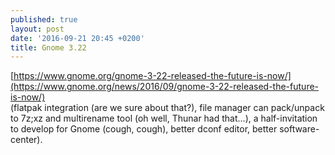 ```yaml
---
published: true
layout: post
date: '2016-09-21 20:45 +0200'
title: Gnome 3.22
---
```

[https://www.gnome.org/gnome-3-22-released-the-future-is-now/](https://www.gnome.org/news/2016/09/gnome-3-22-released-the-future-is-now/)  
(flatpak integration (are we sure about that?), file manager can pack/unpack to 7z;xz and multirename tool (oh well, Thunar had that...), a half-invitation to develop for Gnome (cough, cough), better dconf editor, better software-center).
